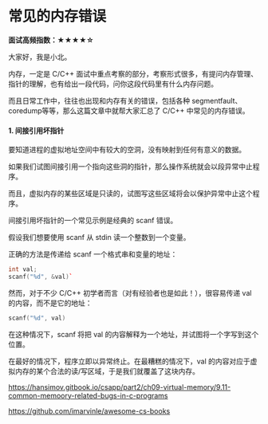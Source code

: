 # 常见的内存错误

**面试高频指数：★★★★☆**

大家好，我是小北。

内存，一定是 C/C++ 面试中重点考察的部分，考察形式很多，有提问内存管理、指针的理解，也有给出一段代码，问你这段代码里有什么内存问题。

而且日常工作中，往往也出现和内存有关的错误，包括各种 segmentfault、coredump等等，那么这篇文章中就帮大家汇总了 C/C++ 中常见的内存错误。

#### 1. 间接引用坏指针

要知道进程的虚拟地址空间中有较大的空洞，没有映射到任何有意义的数据。

如果我们试图间接引用一个指向这些洞的指针，那么操作系统就会以段异常中止程序。

而且，虚拟内存的某些区域是只读的，试图写这些区域将会以保护异常中止这个程序。

间接引用坏指针的一个常见示例是经典的 scanf 错误。

假设我们想要使用 scanf 从 stdin 读一个整数到一个变量。

正确的方法是传递给 scanf 一个格式串和变量的地址：

```cpp
int val;
scanf("%d", &val)`
```

然而，对于不少 C/C++ 初学者而言（对有经验者也是如此！），很容易传递 val 的内容，而不是它的地址：

```cpp
scanf("%d", val)
```

在这种情况下，scanf 将把 val 的内容解释为一个地址，并试图将一个字写到这个位置。

在最好的情况下，程序立即以异常终止。在最糟糕的情况下，val 的内容对应于虚拟内存的某个合法的读/写区域，于是我们就覆盖了这块内存。



https://hansimov.gitbook.io/csapp/part2/ch09-virtual-memory/9.11-common-memoory-related-bugs-in-c-programs


https://github.com/imarvinle/awesome-cs-books


